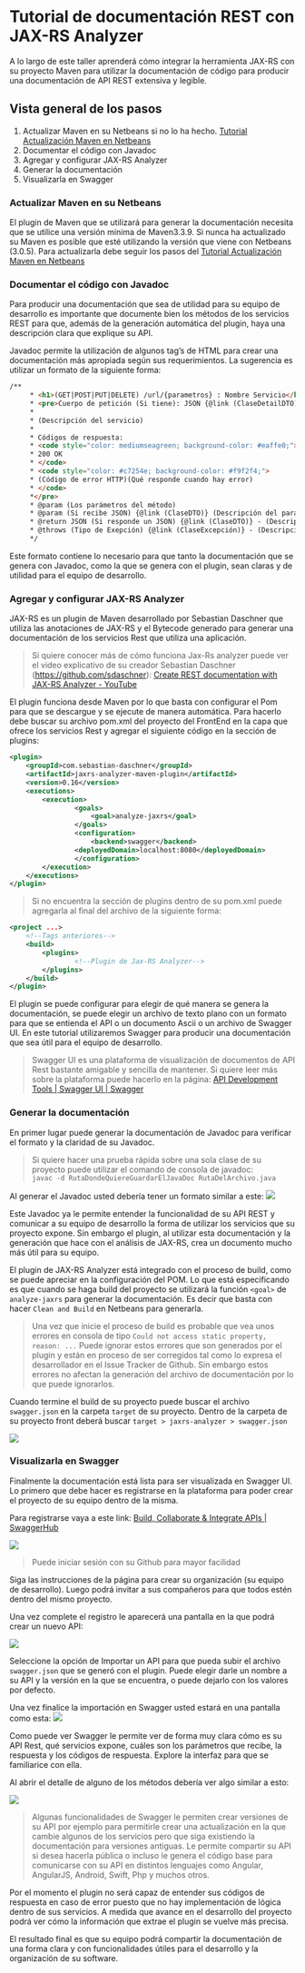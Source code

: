 # Tutorial de documentación REST con JAX-RS Analyzer
A lo largo de este taller aprenderá cómo integrar la herramienta JAX-RS con su proyecto Maven
para utilizar la documentación de código para producir una documentación de 
API REST extensiva y legible.

## Vista general de los pasos
1. Actualizar Maven en su Netbeans si no lo ha hecho. [Tutorial Actualización Maven en Netbeans](mavennetbeans.md)
2. Documentar el código con Javadoc
3. Agregar y configurar JAX-RS Analyzer
4. Generar la documentación
5. Visualizarla en Swagger

### Actualizar Maven en su Netbeans
El plugin de Maven que se utilizará para generar la documentación necesita que 
se utilice una versión mínima de Maven3.3.9. 
Si nunca ha actualizado su Maven es posible que esté utilizando la versión que 
viene con Netbeans (3.0.5). Para actualizarla debe 
seguir los pasos del [Tutorial Actualización Maven en Netbeans](mavennetbeans.md)

### Documentar el código con Javadoc
Para producir una documentación que sea de utilidad para su equipo de desarrollo 
es importante que documente bien los métodos de los servicios REST para que, 
además de la generación automática del plugin, haya una descripción clara que explique su API.

Javadoc permite la utilización de algunos tag’s de HTML para crear una documentación 
más apropiada según sus requerimientos. La sugerencia es utilizar un formato de la siguiente forma:

``` html
/**
     * <h1>(GET|POST|PUT|DELETE) /url/{parametros} : Nombre Servicio</h1>
     * <pre>Cuerpo de petición (Si tiene): JSON {@link (ClaseDetailDTO)}
     * 
     * (Descripción del servicio)
     * 
     * Códigos de respuesta:
     * <code style="color: mediumseagreen; background-color: #eaffe0;">
     * 200 OK 
     * </code> 
     * <code style="color: #c7254e; background-color: #f9f2f4;">
     * (Código de error HTTP)(Qué responde cuando hay error)
     * </code> 
     *</pre>
     * @param (Los parámetros del método)
     * @param (Si recibe JSON) {@link (ClaseDTO)} (Descripción del parámetro)
     * @return JSON (Si responde un JSON) {@link (ClaseDTO)} - (Descripción de la respuesta)
     * @throws (Tipo de Exepción) {@link (ClaseExcepción)} - (Descripción del escenario de error)
     */
```

Este formato contiene lo necesario para que tanto la documentación que se genera 
con Javadoc, como la que se genera con el plugin, 
sean claras y de utilidad para el equipo de desarrollo.

### Agregar y configurar JAX-RS Analyzer
JAX-RS es un plugin de Maven desarrollado por Sebastian Daschner que utiliza las 
anotaciones de JAX-RS y el Bytecode generado para generar una documentación de 
los servicios Rest que utiliza una aplicación.

> Si quiere conocer más de cómo funciona Jax-Rs analyzer puede ver el video 
explicativo de su creador Sebastian Daschner (https://github.com/sdaschner): 
[Create REST documentation with JAX-RS Analyzer - 
YouTube](https://youtu.be/TmG0Tnqv3gk)  

El plugin funciona desde Maven por lo que basta con configurar el Pom para que se 
descargue y se ejecute de manera automática. Para hacerlo debe buscar su archivo 
pom.xml del proyecto del FrontEnd en la capa que ofrece los servicios Rest y 
agregar el siguiente código en la sección de plugins:

```xml
<plugin>
	<groupId>com.sebastian-daschner</groupId>
  	<artifactId>jaxrs-analyzer-maven-plugin</artifactId>
  	<version>0.16</version>
  	<executions>
  		<execution>
      			<goals>
          			<goal>analyze-jaxrs</goal>
          		</goals>
      			<configuration>
          			<backend>swagger</backend>
 				<deployedDomain>localhost:8080</deployedDomain>
          		</configuration>
		</execution>
	</executions>
</plugin>
```

> Si no encuentra la sección de plugins dentro de su pom.xml puede agregarla al 
final del archivo de la siguiente forma:  

```xml
<project ...>
	<!--Tags anteriores-->
  	<build>
  		<plugins>
      			<!--Plugin de Jax-RS Analyzer-->
		</plugins>
	</build>
</plugin>
```

El plugin se puede configurar para elegir de qué manera se genera la documentación, 
se puede elegir un archivo de texto plano con un formato para que se entienda el 
API o un documento Ascii o un archivo de Swagger UI. En este tutorial utilizaremos 
Swagger para producir una documentación que sea útil para el equipo de desarrollo.

> Swagger UI es una plataforma de visualización de documentos de API Rest bastante
 amigable y sencilla de mantener. Si quiere leer más sobre la plataforma puede 
hacerlo en la página: [API Development Tools | Swagger UI | Swagger](https://swagger.io/swagger-ui/)  

### Generar la documentación
En primer lugar puede generar la documentación de Javadoc para verificar el 
formato y la claridad de su Javadoc.

> Si quiere hacer una prueba rápida sobre una sola clase de su proyecto puede 
utilizar el comando de consola de javadoc:  
> `javac -d RutaDondeQuiereGuardarElJavaDoc RutaDelArchivo.java`  

Al generar el Javadoc usted debería tener un formato similar a este:
![](https://preview.ibb.co/ihz3MH/Screen_Shot_2018_02_06_at_4_11_47_PM.png)

Este Javadoc ya le permite entender la funcionalidad de su API REST y comunicar a su equipo de desarrollo la forma de utilizar los servicios que su proyecto expone. Sin embargo el plugin, al utilizar esta documentación y la generación que hace con el análisis de JAX-RS, crea un documento mucho más útil para su equipo.

El plugin de JAX-RS Analyzer está integrado con el proceso de build, como se puede apreciar en la configuración del POM. Lo que está especificando es que cuando se haga build del proyecto se utilizará la función `<goal>` de `analyze-jaxrs` para generar la documentación. Es decir que basta con hacer `Clean and Build` en Netbeans para generarla.

> Una vez que inicie el proceso de build es probable que vea unos errores en consola de tipo `Could not access static property, reason: ...` Puede ignorar estos errores que son generados por el plugin y están en proceso de ser corregidos tal como lo expresa el desarrollador en el Issue Tracker de Github. Sin embargo estos errores no afectan la generación del archivo de documentación por lo que puede ignorarlos.  

Cuando termine el build de su proyecto puede buscar el archivo `swagger.json` en la carpeta `target` de su proyecto. Dentro de la carpeta de su proyecto front deberá buscar `target > jaxrs-analyzer > swagger.json`

![](https://preview.ibb.co/mW1t1H/Screen_Shot_2018_02_04_at_8_03_49_PM.png)

### Visualizarla en Swagger

Finalmente la documentación está lista para ser visualizada en Swagger UI. Lo primero que debe hacer es registrarse en la plataforma para poder crear el proyecto de su equipo dentro de la misma.

Para registrarse vaya a este link: 
[Build, Collaborate & Integrate APIs | 
SwaggerHub](https://app.swaggerhub.com/signup?utm_source=swaggerio&utm_medium=download-ui&utm_campaign=swaggerhub&_ga=2.121288456.1497930554.1517791522-1302079190.1515022654)

![](https://preview.ibb.co/iMaxTx/Screen_Shot_2018_02_04_at_8_06_32_PM.png)

> Puede iniciar sesión con su Github para mayor facilidad  

Siga las instrucciones de la página para crear su organización (su equipo de 
desarrollo). Luego podrá invitar a sus compañeros para que todos estén dentro del mismo proyecto.

Una vez complete el registro le aparecerá una pantalla en la que podrá crear un 
nuevo API:

![](https://preview.ibb.co/ifccTx/Screen_Shot_2018_02_04_at_8_10_05_PM.png)

Seleccione la opción de Importar un API para que pueda subir el archivo 
`swagger.json` que se generó con el plugin. Puede elegir darle un nombre a su API 
y la versión en la que se encuentra, o puede dejarlo con los valores por defecto.

Una vez finalice la importación en Swagger usted estará en una pantalla como esta:
![](https://preview.ibb.co/na0XFc/Screen_Shot_2018_02_06_at_4_16_06_PM.png)

Como puede ver Swagger le permite ver de forma muy clara cómo es su API Rest, 
qué servicios expone, cuáles son los parámetros que recibe, la respuesta y 
los códigos de respuesta. Explore la interfaz para que se familiarice con ella.

Al abrir el detalle de alguno de los métodos debería ver algo similar a esto:

![](https://preview.ibb.co/eVrHgH/Screen_Shot_2018_02_06_at_4_15_38_PM.png)

> Algunas funcionalidades de Swagger le permiten crear versiones de su API por 
ejemplo para permitirle crear una actualización en la que cambie algunos de los 
servicios pero que siga existiendo la documentación para versiones antiguas. 
Le permite compartir su API si desea hacerla pública o incluso le genera el código 
base para comunicarse con su API en distintos lenguajes como Angular, AngularJS, Android, Swift, Php y muchos otros.  

Por el momento el plugin no será capaz de entender sus códigos de respuesta en 
caso de error puesto que no hay implementación de lógica dentro de sus servicios. 
A medida que avance en el desarrollo del proyecto podrá ver cómo la información 
que extrae el plugin se vuelve más precisa.

El resultado final es que su equipo podrá compartir la documentación de una forma 
clara y con funcionalidades útiles para el desarrollo y la organización de su software.
